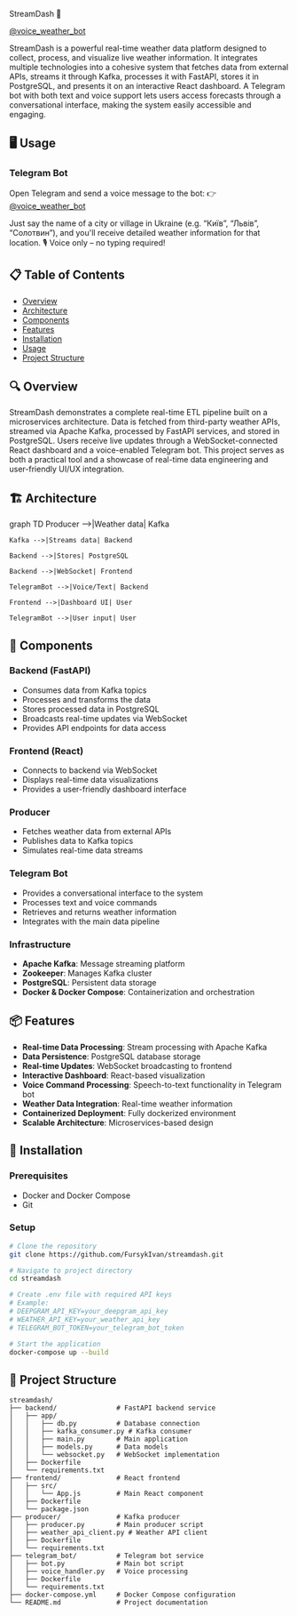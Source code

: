 StreamDash 🚀

[@voice_weather_bot](https://t.me/voice_weather_bot)

StreamDash is a powerful real-time weather data platform designed to collect, process, and visualize live weather information. It integrates multiple technologies into a cohesive system that fetches data from external APIs, streams it through Kafka, processes it with FastAPI, stores it in PostgreSQL, and presents it on an interactive React dashboard.
A Telegram bot with both text and voice support lets users access forecasts through a conversational interface, making the system easily accessible and engaging.

## 🖥️ Usage <a id="usage"></a>

### Telegram Bot
Open Telegram and send a voice message to the bot:
👉 [@voice_weather_bot](https://t.me/voice_weather_bot)

Just say the name of a city or village in Ukraine (e.g. “Київ”, “Львів”, “Солотвин”), and you'll receive detailed weather information for that location.
🎙️ Voice only – no typing required!

## 📋 Table of Contents
- [Overview](#overview)
- [Architecture](#architecture)
- [Components](#components)
- [Features](#features)
- [Installation](#installation)
- [Usage](#usage)
- [Project Structure](#project-structure)

## 🔍 Overview <a id="overview"></a>

StreamDash demonstrates a complete real-time ETL pipeline built on a microservices architecture. Data is fetched from third-party weather APIs, streamed via Apache Kafka, processed by FastAPI services, and stored in PostgreSQL. Users receive live updates through a WebSocket-connected React dashboard and a voice-enabled Telegram bot.
This project serves as both a practical tool and a showcase of real-time data engineering and user-friendly UI/UX integration.

## 🏗️ Architecture <a id="architecture"></a>

graph TD
    Producer -->|Weather data| Kafka
    
    Kafka -->|Streams data| Backend
    
    Backend -->|Stores| PostgreSQL
    
    Backend -->|WebSocket| Frontend
    
    TelegramBot -->|Voice/Text| Backend
    
    Frontend -->|Dashboard UI| User
    
    TelegramBot -->|User input| User

## 🧩 Components <a id="components"></a>

### Backend (FastAPI)
- Consumes data from Kafka topics
- Processes and transforms the data
- Stores processed data in PostgreSQL
- Broadcasts real-time updates via WebSocket
- Provides API endpoints for data access

### Frontend (React)
- Connects to backend via WebSocket
- Displays real-time data visualizations
- Provides a user-friendly dashboard interface

### Producer
- Fetches weather data from external APIs
- Publishes data to Kafka topics
- Simulates real-time data streams

### Telegram Bot
- Provides a conversational interface to the system
- Processes text and voice commands
- Retrieves and returns weather information
- Integrates with the main data pipeline

### Infrastructure
- **Apache Kafka**: Message streaming platform
- **Zookeeper**: Manages Kafka cluster
- **PostgreSQL**: Persistent data storage
- **Docker & Docker Compose**: Containerization and orchestration

## 📦 Features <a id="features"></a>

- **Real-time Data Processing**: Stream processing with Apache Kafka
- **Data Persistence**: PostgreSQL database storage
- **Real-time Updates**: WebSocket broadcasting to frontend
- **Interactive Dashboard**: React-based visualization
- **Voice Command Processing**: Speech-to-text functionality in Telegram bot
- **Weather Data Integration**: Real-time weather information
- **Containerized Deployment**: Fully dockerized environment
- **Scalable Architecture**: Microservices-based design

## 🚀 Installation <a id="installation"></a>

### Prerequisites
- Docker and Docker Compose
- Git

### Setup
```bash
# Clone the repository
git clone https://github.com/FursykIvan/streamdash.git

# Navigate to project directory
cd streamdash

# Create .env file with required API keys
# Example:
# DEEPGRAM_API_KEY=your_deepgram_api_key
# WEATHER_API_KEY=your_weather_api_key
# TELEGRAM_BOT_TOKEN=your_telegram_bot_token

# Start the application
docker-compose up --build
```

## 📁 Project Structure <a id="project-structure"></a>
```
streamdash/
├── backend/               # FastAPI backend service
│   ├── app/
│   │   ├── db.py          # Database connection
│   │   ├── kafka_consumer.py # Kafka consumer
│   │   ├── main.py        # Main application
│   │   ├── models.py      # Data models
│   │   └── websocket.py   # WebSocket implementation
│   ├── Dockerfile
│   └── requirements.txt
├── frontend/              # React frontend
│   ├── src/
│   │   └── App.js         # Main React component
│   ├── Dockerfile
│   └── package.json
├── producer/              # Kafka producer
│   ├── producer.py        # Main producer script
│   ├── weather_api_client.py # Weather API client
│   ├── Dockerfile
│   └── requirements.txt
├── telegram_bot/          # Telegram bot service
│   ├── bot.py             # Main bot script
│   ├── voice_handler.py   # Voice processing
│   ├── Dockerfile
│   └── requirements.txt
├── docker-compose.yml     # Docker Compose configuration
└── README.md              # Project documentation
```
